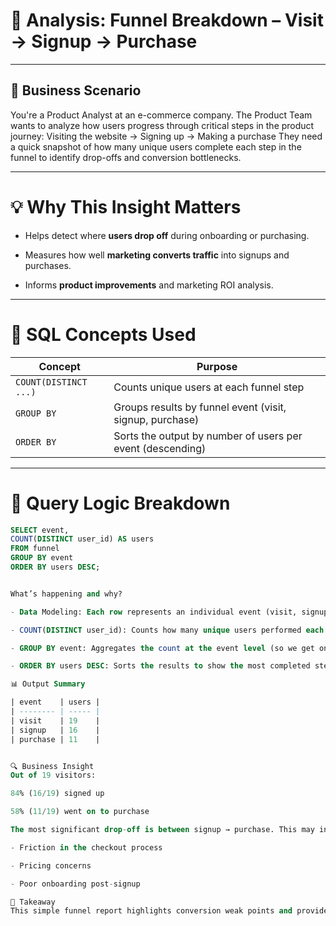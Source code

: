 # 🎯 Analysis: Funnel Breakdown – Visit → Signup → Purchase

---

## 🧠 Business Scenario
You're a Product Analyst at an e-commerce company. The Product Team wants to analyze how users progress through critical steps in the product journey:
Visiting the website -> Signing up -> Making a purchase
They need a quick snapshot of how many unique users complete each step in the funnel to identify drop-offs and conversion bottlenecks.

---

# 💡 Why This Insight Matters

- Helps detect where **users drop off** during onboarding or purchasing.

- Measures how well **marketing converts traffic** into signups and purchases.

- Informs **product improvements** and marketing ROI analysis.

---

# 🧰 SQL Concepts Used

| Concept               | Purpose                                                    |
| --------------------- | ---------------------------------------------------------- |
| `COUNT(DISTINCT ...)` | Counts unique users at each funnel step                    |
| `GROUP BY`            | Groups results by funnel event (visit, signup, purchase)   |
| `ORDER BY`            | Sorts the output by number of users per event (descending) |

---

# 🧪 Query Logic Breakdown

```sql
SELECT event,
COUNT(DISTINCT user_id) AS users
FROM funnel
GROUP BY event
ORDER BY users DESC;


What’s happening and why?

- Data Modeling: Each row represents an individual event (visit, signup, or purchase) by a specific user_id.

- COUNT(DISTINCT user_id): Counts how many unique users performed each event type — ensuring duplicates are excluded.

- GROUP BY event: Aggregates the count at the event level (so we get one row per funnel stage).

- ORDER BY users DESC: Sorts the results to show the most completed steps first — usually visit, followed by signup, then purchase.

📊 Output Summary

| event    | users |
| -------- | ----- |
| visit    | 19    |
| signup   | 16    |
| purchase | 11    |


🔍 Business Insight
Out of 19 visitors:

84% (16/19) signed up

58% (11/19) went on to purchase

The most significant drop-off is between signup → purchase. This may indicate:

- Friction in the checkout process

- Pricing concerns

- Poor onboarding post-signup

🔑 Takeaway
This simple funnel report highlights conversion weak points and provides a baseline for improvement experiments, such as checkout flow changes or signup incentives.
